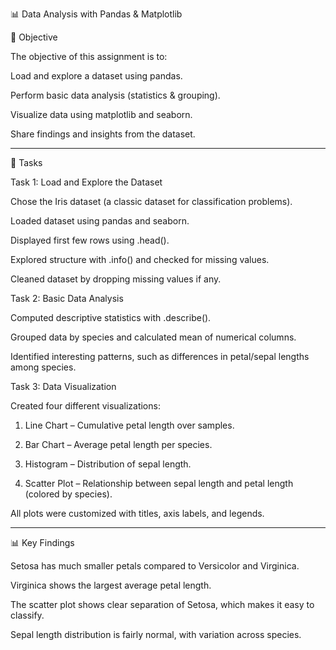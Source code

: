 📊 Data Analysis with Pandas & Matplotlib

🎯 Objective

The objective of this assignment is to:

Load and explore a dataset using pandas.

Perform basic data analysis (statistics & grouping).

Visualize data using matplotlib and seaborn.

Share findings and insights from the dataset.



---

📂 Tasks

Task 1: Load and Explore the Dataset

Chose the Iris dataset (a classic dataset for classification problems).

Loaded dataset using pandas and seaborn.

Displayed first few rows using .head().

Explored structure with .info() and checked for missing values.

Cleaned dataset by dropping missing values if any.


Task 2: Basic Data Analysis

Computed descriptive statistics with .describe().

Grouped data by species and calculated mean of numerical columns.

Identified interesting patterns, such as differences in petal/sepal lengths among species.


Task 3: Data Visualization

Created four different visualizations:

1. Line Chart – Cumulative petal length over samples.


2. Bar Chart – Average petal length per species.


3. Histogram – Distribution of sepal length.


4. Scatter Plot – Relationship between sepal length and petal length (colored by species).



All plots were customized with titles, axis labels, and legends.


---

📊 Key Findings

Setosa has much smaller petals compared to Versicolor and Virginica.

Virginica shows the largest average petal length.

The scatter plot shows clear separation of Setosa, which makes it easy to classify.

Sepal length distribution is fairly normal, with variation across species.





